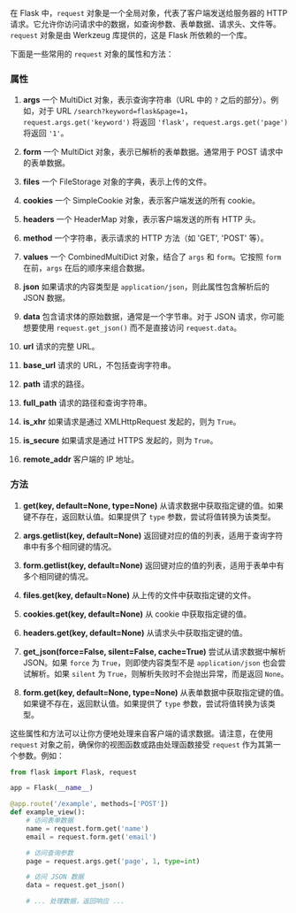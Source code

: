 在 Flask 中，`request` 对象是一个全局对象，代表了客户端发送给服务器的 HTTP 请求。它允许你访问请求中的数据，如查询参数、表单数据、请求头、文件等。`request` 对象是由 Werkzeug 库提供的，这是 Flask 所依赖的一个库。

下面是一些常用的 `request` 对象的属性和方法：

### 属性

1. **args**
   一个 MultiDict 对象，表示查询字符串（URL 中的 `?` 之后的部分）。例如，对于 URL `/search?keyword=flask&page=1`，`request.args.get('keyword')` 将返回 `'flask'`，`request.args.get('page')` 将返回 `'1'`。

2. **form**
   一个 MultiDict 对象，表示已解析的表单数据。通常用于 POST 请求中的表单数据。

3. **files**
   一个 FileStorage 对象的字典，表示上传的文件。

4. **cookies**
   一个 SimpleCookie 对象，表示客户端发送的所有 cookie。

5. **headers**
   一个 HeaderMap 对象，表示客户端发送的所有 HTTP 头。

6. **method**
   一个字符串，表示请求的 HTTP 方法（如 'GET', 'POST' 等）。

7. **values**
   一个 CombinedMultiDict 对象，结合了 `args` 和 `form`。它按照 `form` 在前，`args` 在后的顺序来组合数据。

8. **json**
   如果请求的内容类型是 `application/json`，则此属性包含解析后的 JSON 数据。

9. **data**
   包含请求体的原始数据，通常是一个字节串。对于 JSON 请求，你可能想要使用 `request.get_json()` 而不是直接访问 `request.data`。

10. **url**
    请求的完整 URL。

11. **base_url**
    请求的 URL，不包括查询字符串。

12. **path**
    请求的路径。

13. **full_path**
    请求的路径和查询字符串。

14. **is_xhr**
    如果请求是通过 XMLHttpRequest 发起的，则为 `True`。

15. **is_secure**
    如果请求是通过 HTTPS 发起的，则为 `True`。

16. **remote_addr**
    客户端的 IP 地址。

### 方法

1. **get(key, default=None, type=None)**
   从请求数据中获取指定键的值。如果键不存在，返回默认值。如果提供了 `type` 参数，尝试将值转换为该类型。

2. **args.getlist(key, default=None)**
   返回键对应的值的列表，适用于查询字符串中有多个相同键的情况。

3. **form.getlist(key, default=None)**
   返回键对应的值的列表，适用于表单中有多个相同键的情况。

4. **files.get(key, default=None)**
   从上传的文件中获取指定键的文件。

5. **cookies.get(key, default=None)**
   从 cookie 中获取指定键的值。

6. **headers.get(key, default=None)**
   从请求头中获取指定键的值。

7. **get_json(force=False, silent=False, cache=True)**
   尝试从请求数据中解析 JSON。如果 `force` 为 `True`，则即使内容类型不是 `application/json` 也会尝试解析。如果 `silent` 为 `True`，则解析失败时不会抛出异常，而是返回 `None`。

8. **form.get(key, default=None, type=None)**
   从表单数据中获取指定键的值。如果键不存在，返回默认值。如果提供了 `type` 参数，尝试将值转换为该类型。

这些属性和方法可以让你方便地处理来自客户端的请求数据。请注意，在使用 `request` 对象之前，确保你的视图函数或路由处理函数接受 `request` 作为其第一个参数。例如：

```python
from flask import Flask, request

app = Flask(__name__)

@app.route('/example', methods=['POST'])
def example_view():
    # 访问表单数据
    name = request.form.get('name')
    email = request.form.get('email')

    # 访问查询参数
    page = request.args.get('page', 1, type=int)

    # 访问 JSON 数据
    data = request.get_json()

    # ... 处理数据，返回响应 ...
```
